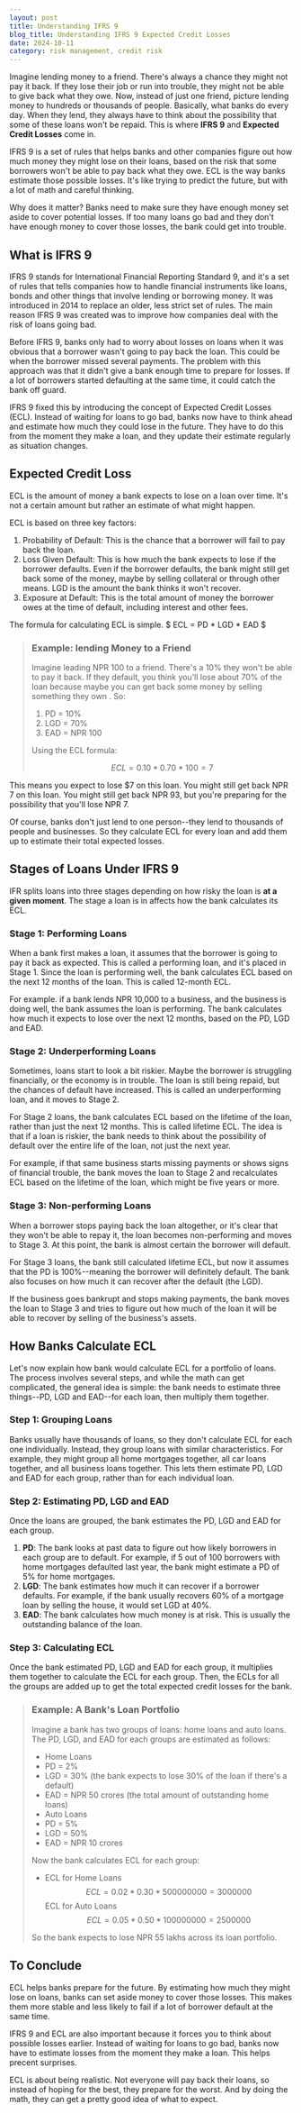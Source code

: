 ```yaml
---
layout: post
title: Understanding IFRS 9
blog_title: Understanding IFRS 9 Expected Credit Losses
date: 2024-10-11
category: risk management, credit risk
---
```

Imagine lending money to a friend. There's always a chance they might not pay it back. If they lose their job or run into trouble, they might not be able to give back what they owe. Now, instead of just one friend, picture lending money to hundreds or thousands of people. Basically, what banks do every day. When they lend, they always have to think about the possibility that some of these loans won't be repaid. This is where **IFRS 9** and **Expected Credit Losses** come in.

IFRS 9 is a set of rules that helps banks and other companies figure out how much money they might lose on their loans, based on the risk that some borrowers won't be able to pay back what they owe. ECL is the way banks estimate those possible losses. It's like trying to predict the future, but with a lot of math and careful thinking.

Why does it matter? Banks need to make sure they have enough money set aside to cover potential losses. If too many loans go bad and they don't have enough money to cover those losses, the bank could get into trouble.

## What is IFRS 9
IFRS 9 stands for International Financial Reporting Standard 9, and it's a set of rules that tells companies how to handle financial instruments like loans, bonds and other things that involve lending or borrowing money. It was introduced in 2014 to replace an older, less strict set of rules. The main reason IFRS 9 was created was to improve how companies deal with the risk of loans going bad.

Before IFRS 9, banks only had to worry about losses on loans when it was obvious that a borrower wasn't going to pay back the loan. This could be when the borrower missed several payments. The problem with this approach was that it didn't give a bank enough time to prepare for losses. If a lot of borrowers started defaulting at the same time, it could catch the bank off guard.

IFRS 9 fixed this by introducing the concept of Expected Credit Losses (ECL). Instead of waiting for loans to go bad, banks now have to think ahead and estimate how much they could lose in the future. They have to do this from the moment they make a loan, and they update their estimate regularly as situation changes.

## Expected Credit Loss
ECL is the amount of money a bank expects to lose on a loan over time. It's not a certain amount but rather an estimate of what might happen.

ECL is based on three key factors:
1. Probability of Default: This is the chance that a borrower will fail to pay back the loan.
1. Loss Given Default: This is how much the bank expects to lose if the borrower defaults. Even if the borrower defaults, the bank might still get back some of the money, maybe by selling collateral or through other means. LGD is the amount the bank thinks it won't recover.
2. Exposure at Default: This is the total amount of money the borrower owes at the time of default, including interest and other fees.

The formula for calculating ECL is simple.
$ ECL = PD * LGD * EAD $


> ### Example: lending Money to a Friend
> Imagine leading NPR 100 to a friend. There's a 10% they won't be able to pay it back. If they default, you think you'll lose about 70% of the loan because maybe you can get back some money by selling something they own . So:
> 1. PD = 10%
> 2. LGD = 70%
> 3. EAD  = NPR 100
> 
> Using the ECL formula:
> 
>$$ ECL = 0.10  * 0.70 * 100 = 7 $$

This means you expect to lose $7 on this loan. You might still get back NPR 7 on this loan. You might still get back NPR 93, but you're preparing for the possibility that you'll lose NPR 7.

Of course, banks don't just lend to one person--they lend to thousands of people and businesses. So they calculate ECL for every loan and add them up to estimate their total expected losses.
## Stages of Loans Under IFRS 9
IFR splits loans into three stages depending on how risky the loan is **at a given moment**. The stage a loan is in affects how the bank calculates its ECL.

### Stage 1: Performing Loans
When a bank first makes a loan, it assumes that the borrower is going to pay it back as expected. This is called a performing loan, and it's placed in Stage 1. Since the loan is performing well, the bank calculates ECL based on the next 12 months of the loan. This is called 12-month ECL.

For example. if a bank lends NPR 10,000 to a business, and the business is doing well, the bank assumes the loan is performing. The bank calculates how much it expects to lose over the next 12 months, based on the PD, LGD and EAD.

### Stage 2: Underperforming Loans
Sometimes, loans start to look a bit riskier. Maybe the borrower is struggling financially, or the economy is in trouble. The loan is still being repaid, but the chances of default have increased. This is called an underperforming loan, and it moves to Stage 2.

For Stage 2 loans, the bank calculates ECL based on the lifetime of the loan, rather than just the next 12 months. This is called lifetime ECL. The idea is that if a loan is riskier, the bank needs to think about the possibility of default over the entire life of the loan, not just the next year.

For example, if that same business starts missing payments or shows signs of financial trouble, the bank moves the loan to Stage 2 and recalculates ECL based on the lifetime of the loan, which might be five years or more.

### Stage 3: Non-performing Loans
When a borrower stops paying back the loan altogether, or it's clear that they won't be able to repay it, the loan becomes non-performing and moves to Stage 3. At this point, the bank is almost certain the borrower will default.

For Stage 3 loans, the bank still calculated lifetime ECL, but now it assumes that the PD is 100%--meaning the borrower will definitely default. The bank also focuses on how much it can recover after the default (the LGD).

If the business goes bankrupt and stops making payments, the bank moves the loan to Stage 3 and tries to figure out how much of the loan it will be able to recover by selling of the business's assets.

## How Banks Calculate ECL
Let's now explain how bank would calculate ECL for a portfolio of loans. The process involves several steps, and while the math can get complicated, the general idea is simple: the bank needs to estimate three things--PD, LGD and EAD--for each loan, then multiply them together.

### Step 1: Grouping Loans
Banks usually have thousands of loans, so they don't calculate ECL for each one individually. Instead, they group loans with similar characteristics. For example, they might group all home mortgages together, all car loans together, and all business loans together. This lets them estimate PD, LGD and EAD for each group, rather than for each individual loan.

### Step 2: Estimating PD, LGD and EAD
Once the loans are grouped, the bank estimates the PD, LGD and EAD for each group.

1. **PD**: The bank looks at past data to figure out how likely borrowers in each group are to default. For example, if 5 out of 100 borrowers with home mortgages defaulted last year, the bank might estimate a PD of 5% for home mortgages.
2. **LGD**: The bank estimates how much it can recover if a borrower defaults. For example, if the bank usually recovers 60% of a mortgage loan by selling the house, it would set LGD at 40%.
3. **EAD**: The bank calculates how much money is at risk.  This  is usually the outstanding balance of the loan.

### Step 3: Calculating ECL
Once the bank estimated PD, LGD and EAD for each group, it multiplies them together to calculate the ECL for each group. Then, the ECLs for all the groups are added up to get the total expected credit losses for the bank.

> ### Example: A Bank's Loan Portfolio
> Imagine a bank has two groups of loans: home loans and auto loans. The PD, LGD, and EAD for each groups are estimated as follows:
> - Home Loans
> - PD = 2%
> - LGD = 30% (the bank expects to lose 30% of the loan if there's a default)
> - EAD = NPR 50 crores (the total amount of outstanding home loans)
> - Auto Loans
> - PD = 5% 
> - LGD = 50%
> - EAD = NPR 10 crores
> 
> Now the bank calculates ECL for each group:
> - ECL for Home Loans
> $$ ECL = 0.02 * 0.30 * 500000000 = 3000000 $$
> ECL for Auto Loans
> $$ ECL = 0.05 * 0.50 * 100000000 = 2500000 $$
> 
> So the bank expects to lose NPR 55 lakhs across its loan portfolio.


## To Conclude
ECL helps banks prepare for the future. By estimating how much they might lose on loans, banks can set aside money to cover those losses. This makes them more stable and less likely to fail if a lot of borrower default at the same time.

IFRS 9 and ECL are also important because it forces you to think about possible losses earlier. Instead of waiting for loans to go bad, banks now have to estimate losses from the moment they make a loan. This helps precent surprises.

ECL is about being realistic. Not everyone will pay back their loans, so instead of hoping for the best, they prepare for the worst. And by doing the math, they can get a pretty good idea of what to expect.
